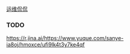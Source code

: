[运维侃侃](https://www.yuque.com/sanye-ia8oj/hmoxce)


### TODO
https://r.jina.ai/https://www.yuque.com/sanye-ia8oj/hmoxce/ufi9lk4t3y7ke4qf